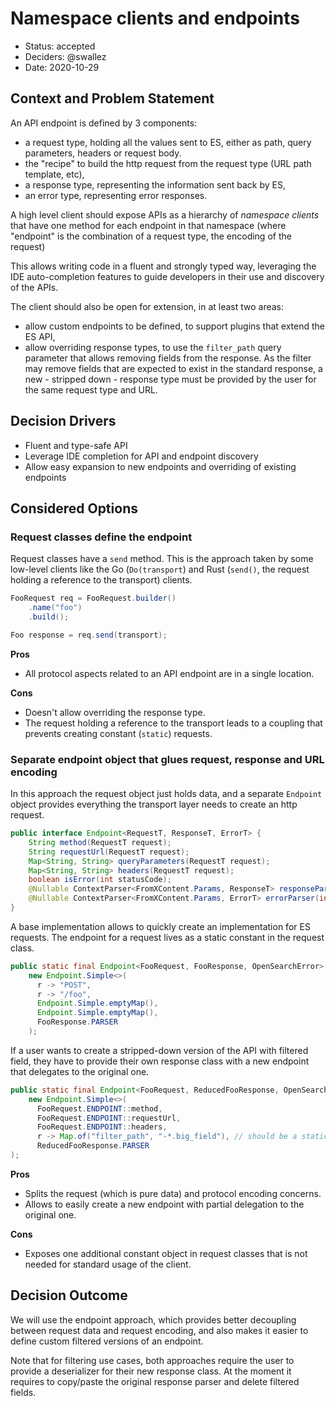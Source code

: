 # Namespace clients and endpoints

* Status: accepted
* Deciders: @swallez
* Date: 2020-10-29

## Context and Problem Statement

An API endpoint is defined by 3 components:
* a request type, holding all the values sent to ES, either as path, query parameters, headers or request body.
* the "recipe" to build the http request from the request type (URL path template, etc),
* a response type, representing the information sent back by ES,
* an error type, representing error responses.

A high level client should expose APIs as a hierarchy of _namespace clients_ that have one method for each endpoint in that namespace (where "endpoint" is the combination of a request type, the encoding of the request)

This allows writing code in a fluent and strongly typed way, leveraging the IDE auto-completion features to guide developers in their use and discovery of the APIs.

The client should also be open for extension, in at least two areas:
- allow custom endpoints to be defined, to support plugins that extend the ES API,
- allow overriding response types, to use the `filter_path` query parameter that allows removing fields from the response. As the filter may remove fields that are expected to exist in the standard response, a new - stripped down - response type must be provided by the user for the same request type and URL.

## Decision Drivers

* Fluent and type-safe API
* Leverage IDE completion for API and endpoint discovery
* Allow easy expansion to new endpoints and overriding of existing endpoints

## Considered Options

### Request classes define the endpoint

Request classes have a `send` method. This is the approach taken by some low-level clients like the Go (`Do(transport`) and Rust (`send()`, the request holding a reference to the transport) clients.

```java
FooRequest req = FooRequest.builder()
    .name("foo")
    .build();

Foo response = req.send(transport);
```

**Pros**

* All protocol aspects related to an API endpoint are in a single location.

**Cons**

* Doesn't allow overriding the response type.
* The request holding a reference to the transport leads to a coupling that prevents creating constant (`static`) requests.

### Separate endpoint object that glues request, response and URL encoding

In this approach the request object just holds data, and a separate `Endpoint` object provides everything the transport layer needs to create an http request. 

```java
public interface Endpoint<RequestT, ResponseT, ErrorT> {
    String method(RequestT request);
    String requestUrl(RequestT request);
    Map<String, String> queryParameters(RequestT request);
    Map<String, String> headers(RequestT request);
    boolean isError(int statusCode);
    @Nullable ContextParser<FromXContent.Params, ResponseT> responseParser();
    @Nullable ContextParser<FromXContent.Params, ErrorT> errorParser(int statusCode);
}
```

A base implementation allows to quickly create an implementation for ES requests. The endpoint for a request lives as a static constant in the request class.

```java
public static final Endpoint<FooRequest, FooResponse, OpenSearchError> ENDPOINT =
    new Endpoint.Simple<>(
      r -> "POST",
      r -> "/foo",
      Endpoint.Simple.emptyMap(),
      Endpoint.Simple.emptyMap(),
      FooResponse.PARSER
    );
```

If a user wants to create a stripped-down version of the API with filtered field, they have to provide their own response class with a new endpoint that delegates to the original one.

```java
public static final Endpoint<FooRequest, ReducedFooResponse, OpenSearchError> FILTERED =
    new Endpoint.Simple<>(
      FooRequest.ENDPOINT::method,
      FooRequest.ENDPOINT::requestUrl,
      FooRequest.ENDPOINT::headers,
      r -> Map.of("filter_path", "-*.big_field"), // should be a static value for realz
      ReducedFooResponse.PARSER
);
```

**Pros**

* Splits the request (which is pure data) and protocol encoding concerns.
* Allows to easily create a new endpoint with partial delegation to the original one.

**Cons**

* Exposes one additional constant object in request classes that is not needed for standard usage of the client.

## Decision Outcome

We will use the endpoint approach, which provides better decoupling between request data and request encoding, and also makes it easier to define custom filtered versions of an endpoint.

Note that for filtering use cases, both approaches require the user to provide a deserializer for their new response class. At the moment it requires to copy/paste the original response parser and delete filtered fields. 
